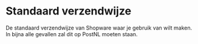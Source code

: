 # Standaard verzendwijze

De standaard verzendwijze van Shopware waar je gebruik van wilt maken. In bijna
alle gevallen zal dit op PostNL moeten staan.

<MPImg src="/documentation/shopware/shopware-standaard-verzendwijze.png" alt="Shopware standaard verzendwijze" />
